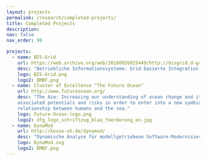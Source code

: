 ```yaml
---
layout: projects
permalink: /research/completed-projects/
title: Completed Projects
description: 
nav: false
nav_order: 99

projects:
  - name: BIS-Grid
    url: https://web.archive.org/web/20160926025449/http://bisgrid.d-grid.de/bi.offis.de/bisgrid/tiki-index.html 
    desc: "Betriebliche Informationssysteme: Grid-basierte Integration und Orchestrierung"
    logo: BIS-Grid.png
    logo2: BMBF.png
  - name: Cluster of Excellence "The Future Ocean"
    url: http://www.futureocean.org/
    desc: "The Aim: Increasing our understanding of ocean change and its
    associated potentials and risks in order to enter into a new symbiotic
    relationship between humans and the sea."
    logo: Future-Ocean-logo.png
    logo2: dfg_logo_schriftzug_blau_foerderung_en.jpg
  - name: DynaMod
    url: http://kosse-sh.de/dynamod/
    desc: "Dynamische Analyse für modellgetriebene Software-Modernisierung"
    logo: DynaMod.svg
    logo2: BMBF.png
---
```

